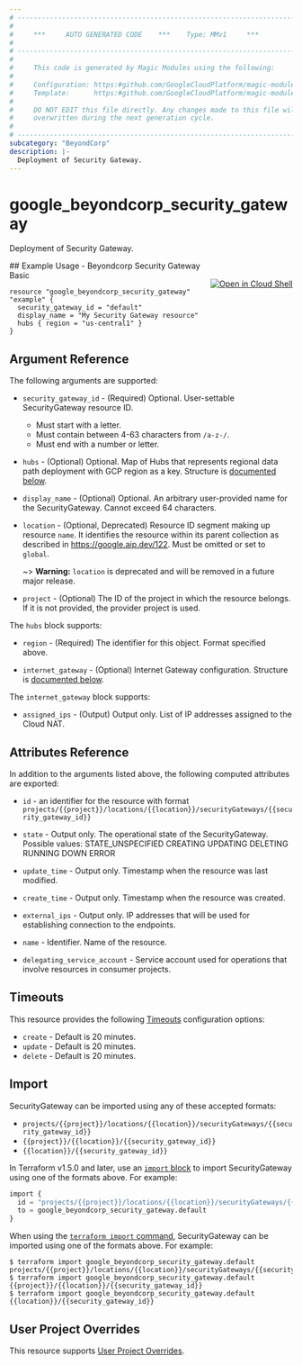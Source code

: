 ```yaml
---
# ----------------------------------------------------------------------------
#
#     ***     AUTO GENERATED CODE    ***    Type: MMv1     ***
#
# ----------------------------------------------------------------------------
#
#     This code is generated by Magic Modules using the following:
#
#     Configuration: https:#github.com/GoogleCloudPlatform/magic-modules/tree/main/mmv1/products/beyondcorp/SecurityGateway.yaml
#     Template:      https:#github.com/GoogleCloudPlatform/magic-modules/tree/main/mmv1/templates/terraform/resource.html.markdown.tmpl
#
#     DO NOT EDIT this file directly. Any changes made to this file will be
#     overwritten during the next generation cycle.
#
# ----------------------------------------------------------------------------
subcategory: "BeyondCorp"
description: |-
  Deployment of Security Gateway.
---
```


# google_beyondcorp_security_gateway

Deployment of Security Gateway.



<div class = "oics-button" style="float: right; margin: 0 0 -15px">
  <a href="https://console.cloud.google.com/cloudshell/open?cloudshell_git_repo=https%3A%2F%2Fgithub.com%2Fterraform-google-modules%2Fdocs-examples.git&cloudshell_image=gcr.io%2Fcloudshell-images%2Fcloudshell%3Alatest&cloudshell_print=.%2Fmotd&cloudshell_tutorial=.%2Ftutorial.md&cloudshell_working_dir=beyondcorp_security_gateway_basic&open_in_editor=main.tf" target="_blank">
    <img alt="Open in Cloud Shell" src="//gstatic.com/cloudssh/images/open-btn.svg" style="max-height: 44px; margin: 32px auto; max-width: 100%;">
  </a>
</div>
## Example Usage - Beyondcorp Security Gateway Basic


```hcl
resource "google_beyondcorp_security_gateway" "example" {
  security_gateway_id = "default"
  display_name = "My Security Gateway resource"
  hubs { region = "us-central1" }
}
```

## Argument Reference

The following arguments are supported:


* `security_gateway_id` -
  (Required)
  Optional. User-settable SecurityGateway resource ID.
  * Must start with a letter.
  * Must contain between 4-63 characters from `/a-z-/`.
  * Must end with a number or letter.


* `hubs` -
  (Optional)
  Optional. Map of Hubs that represents regional data path deployment with GCP region
  as a key.
  Structure is [documented below](#nested_hubs).

* `display_name` -
  (Optional)
  Optional. An arbitrary user-provided name for the SecurityGateway.
  Cannot exceed 64 characters.

* `location` -
  (Optional, Deprecated)
  Resource ID segment making up resource `name`. It identifies the resource within its parent collection as described in https://google.aip.dev/122. Must be omitted or set to `global`.

  ~> **Warning:** `location` is deprecated and will be removed in a future major release.

* `project` - (Optional) The ID of the project in which the resource belongs.
    If it is not provided, the provider project is used.



<a name="nested_hubs"></a>The `hubs` block supports:

* `region` - (Required) The identifier for this object. Format specified above.

* `internet_gateway` -
  (Optional)
  Internet Gateway configuration.
  Structure is [documented below](#nested_hubs_hub_internet_gateway).


<a name="nested_hubs_hub_internet_gateway"></a>The `internet_gateway` block supports:

* `assigned_ips` -
  (Output)
  Output only. List of IP addresses assigned to the Cloud NAT.

## Attributes Reference

In addition to the arguments listed above, the following computed attributes are exported:

* `id` - an identifier for the resource with format `projects/{{project}}/locations/{{location}}/securityGateways/{{security_gateway_id}}`

* `state` -
  Output only. The operational state of the SecurityGateway.
  Possible values:
  STATE_UNSPECIFIED
  CREATING
  UPDATING
  DELETING
  RUNNING
  DOWN
  ERROR

* `update_time` -
  Output only. Timestamp when the resource was last modified.

* `create_time` -
  Output only. Timestamp when the resource was created.

* `external_ips` -
  Output only. IP addresses that will be used for establishing
  connection to the endpoints.

* `name` -
  Identifier. Name of the resource.

* `delegating_service_account` -
  Service account used for operations that involve resources in consumer projects.


## Timeouts

This resource provides the following
[Timeouts](https://developer.hashicorp.com/terraform/plugin/sdkv2/resources/retries-and-customizable-timeouts) configuration options:

- `create` - Default is 20 minutes.
- `update` - Default is 20 minutes.
- `delete` - Default is 20 minutes.

## Import


SecurityGateway can be imported using any of these accepted formats:

* `projects/{{project}}/locations/{{location}}/securityGateways/{{security_gateway_id}}`
* `{{project}}/{{location}}/{{security_gateway_id}}`
* `{{location}}/{{security_gateway_id}}`


In Terraform v1.5.0 and later, use an [`import` block](https://developer.hashicorp.com/terraform/language/import) to import SecurityGateway using one of the formats above. For example:

```tf
import {
  id = "projects/{{project}}/locations/{{location}}/securityGateways/{{security_gateway_id}}"
  to = google_beyondcorp_security_gateway.default
}
```

When using the [`terraform import` command](https://developer.hashicorp.com/terraform/cli/commands/import), SecurityGateway can be imported using one of the formats above. For example:

```
$ terraform import google_beyondcorp_security_gateway.default projects/{{project}}/locations/{{location}}/securityGateways/{{security_gateway_id}}
$ terraform import google_beyondcorp_security_gateway.default {{project}}/{{location}}/{{security_gateway_id}}
$ terraform import google_beyondcorp_security_gateway.default {{location}}/{{security_gateway_id}}
```

## User Project Overrides

This resource supports [User Project Overrides](https://registry.terraform.io/providers/hashicorp/google/latest/docs/guides/provider_reference#user_project_override).
